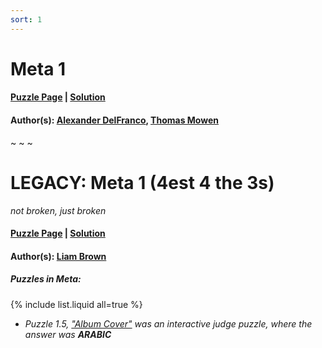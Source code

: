 ```yaml
---
sort: 1
---
```


# Meta 1

#### [Puzzle Page](1-p.pdf) | [Solution](1.pdf)
#### Author(s): [Alexander DelFranco](../../../../search.html?q=Alexander+DelFranco), [Thomas Mowen](../../../../search.html?q=Thomas+Mowen)

~ ~ ~

# LEGACY: Meta 1 (4est 4 the 3s)

*not broken, just broken*

#### [Puzzle Page](1-p-LEGACY.pdf) | [Solution](1-LEGACY.pdf)
#### Author(s): [Liam Brown](../../../search.html?q=Liam+Brown)

##### Puzzles in Meta:
{% include list.liquid all=true %}
- *Puzzle 1.5, ["Album Cover"](1.5-p.pdf) was an interactive judge puzzle, where the answer was **ARABIC***

